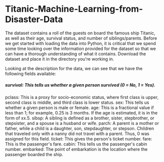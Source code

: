 # Titanic-Machine-Learning-from-Disaster-Data
The dataset contains a roll of the guests on board the famous ship Titanic, as well as their age, survival status, and number of siblings/parents. Before we get started with loading the data into Python, it is critical that we spend some time looking over the information provided for the dataset so that we can have a thorough understanding of what it contains. Download the dataset and place it in the directory you're working in.

Looking at the description for the data, we can see that we have the following fields available:

##### survival: This tells us whether a given person survived (0 = No, 1 = Yes).
pclass: This is a proxy for socio-economic status, where first class is upper, second class is middle, and third class is lower status.
sex: This tells us whether a given person is male or female.
age: This is a fractional value if less than 1; for example, 0.25 is 3 months. If the age is estimated, it is in the form of xx.5.
sibsp: A sibling is defined as a brother, sister, stepbrother, or stepsister, and a spouse is a husband or wife.
parch: A parent is a mother or father, while a child is a daughter, son, stepdaughter, or stepson. Children that traveled only with a nanny did not travel with a parent. Thus, 0 was assigned for this field.
ticket: This gives the person's ticket number.
fare: This is the passenger's fare.
cabin: This tells us the passenger's cabin number.
embarked: The point of embarkation is the location where the passenger boarded the ship.
